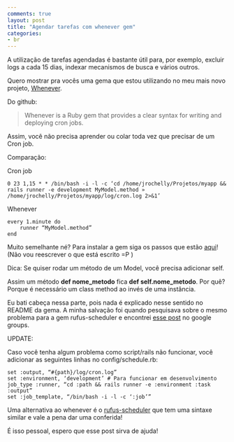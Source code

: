 ```yaml
---
comments: true
layout: post
title: "Agendar tarefas com whenever gem"
categories:
- br
---
```


A utilização de tarefas agendadas é bastante útil para, por exemplo, excluir logs a cada 15 dias, indexar mecanismos de busca e vários outros.

Quero mostrar pra vocês uma gema que estou utilizando no meu mais novo projeto, [Whenever](https://github.com/javan/whenever).

Do github:

> Whenever is a Ruby gem that provides a clear syntax for writing and deploying cron jobs.

Assim, você não precisa aprender ou colar toda vez que precisar de um Cron job.

Comparação:

Cron job

	0 23 1,15 * * /bin/bash -i -l -c ‘cd /home/jrochelly/Projetos/myapp && rails runner -e development MyModel.method » /home/jrochelly/Projetos/myapp/log/cron.log 2>&1’

Whenever

	every 1.minute do
        runner “MyModel.method”
	end 

Muito semelhante né?
Para instalar a gem siga os passos que estão [aqui](https://github.com/javan/whenever)! (Não vou reescrever o que está escrito =P )

Dica: Se quiser rodar um método de um Model, você precisa adicionar self.

Assim um método <b>def nome_metodo</b> fica <b>def self.nome_metodo</b>. Por quê?
Porque é necessário um class method ao invés de uma instância.

Eu bati cabeça nessa parte, pois nada é explicado nesse sentido no README da gema. A minha salvação foi quando pesquisava sobre o mesmo problema para a gem rufus-scheduler e encontrei [esse post](https://groups.google.com/forum/#!topic/rufus-ruby/BzSzC2X6XXc) no google groups.

UPDATE:

Caso você tenha algum problema como script/rails não funcionar, você adicionar as seguintes linhas no config/schedule.rb:

 	set :output, “#{path}/log/cron.log”
 	set :environment, ‘development’ # Para funcionar em desenvolvimento
 	job_type :runner, “cd :path && rails runner -e :environment :task :output”
 	set :job_template, “/bin/bash -i -l -c ‘:job’” 

Uma alternativa ao whenever é o [rufus-scheduler](https://github.com/jmettraux/rufus-scheduler/) que tem uma sintaxe similar e vale a pena dar uma conferida!

É isso pessoal, espero que esse post sirva de ajuda!